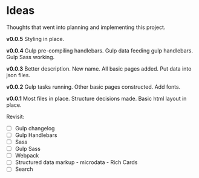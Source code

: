 # Ideas

Thoughts that went into planning and implementing this project.

**v0.0.5**
Styling in place.

**v0.0.4**
Gulp pre-compiling handlebars. Gulp data feeding gulp handlebars. Gulp Sass working.

**v0.0.3**
Better description. New name. All basic pages added. Put data into json files.

**v0.0.2**
Gulp tasks running. Other basic pages constructed. Add fonts.

**v0.0.1**
Most files in place. Structure decisions made. Basic html layout in place.

Revisit:
- [ ] Gulp changelog
- [ ] Gulp Handlebars
- [ ] Sass
- [ ] Gulp Sass
- [ ] Webpack
- [ ] Structured data markup - microdata - Rich Cards
- [ ] Search
